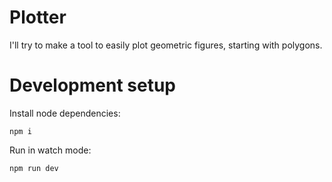 # Plotter

I'll try to make a tool to easily plot geometric figures, starting with polygons.

# Development setup

Install node dependencies:

```
npm i
```

Run in watch mode:
```
npm run dev
```
